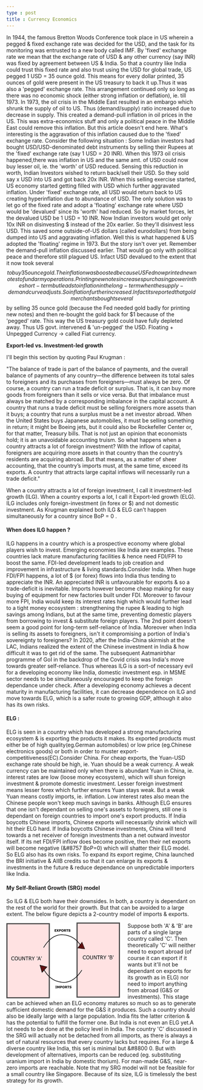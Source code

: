 ```yaml
---
type : post
title : Currency Economics
---
```


In 1944, the famous Bretton Woods Conference took place in US wherein a pegged & fixed exchange rate was decided for the USD, and the task for its monitoring was entrusted to a new body called IMF. By 'fixed' exchange rate we mean that the exchange rate of USD & any other currency (say INR) was fixed by agreement between US & India. So that a country like India could trust this fixed rate and also trust using the USD for global trade, US pegged 1 USD = 35 ounce gold. This means for every dollar printed, 35 ounces of gold were present in the US treasury to back it up.Thus it was also a 'pegged' exchange rate.
This arrangement continued only so long as there was no economic shock (either strong inflation or deflation), ie. till 1973. In 1973, the oil crisis in the Middle East resulted in an embargo which shrunk the supply of oil to US. Thus (demand/supply) ratio increased due to decrease in supply. This created a demand-pull inflation in oil prices in the US. This was extra-economics stuff and only a political peace in the Middle East could remove this inflation. But this article doesn't end here. What's interesting is the aggravation of this inflation caused due to the 'fixed' exchange rate. 
Consider the following situation :  Some Indian investors had bought USD/USD-denominated debt instruments by selling their Rupees at the 'fixed' exchange rate (say 1 USD = 20 INR). When this 1973 oil crisis happened,there was inflation in US and the same amt. of USD could now buy lesser oil, ie. the 'worth' of USD reduced. Sensing this reduction in worth, Indian Investors wished to return back/sell their USD. So they sold say x USD into US and got back 20x INR. When this selling exercise started, US economy started getting filled with USD which further aggravated inflation. Under 'fixed' exchange rate, all USD would return back to US creating hyperinflation due to abundance of USD. The only solution was to let go of the fixed rate and adopt a 'floating' exchange rate where USD would be 'devalued' since its 'worth' had reduced. So by market forces, let the devalued USD be 1 USD = 10 INR. Now Indian investors would get only 10x INR on disinvesting $ instead of the 20x earlier. So they'll disinvest less USD. This saved some outside-of-US dollars (called eurodollars) from being dumped into US and aggravating inflation. Well this is what happened & US adopted the 'floating' regime in 1973.
But the story isn't over yet. Remember the demand-pull inflation discussed earlier. That would go only with political peace and therefore still plagued US. Infact USD devalued to the extent that it now took several $$ to buy 35 ounce gold. The inflation was boosted because US Fed now printed new notes to fund army operations. Printing new notes increases purchasing power in the short-term but leads to inflation in the long-term when the supply-demand curve adjusts. So inflation further increased. Infact its reported that gold merchants bought several $$ by selling 35 ounce gold (because the Fed needed gold badly for printing new notes) and then re-bought the gold back for $1 because of the 'pegged' rate. This way the US treasury gold could have fully depleted away. Thus US govt. intervened & 'un-pegged' the USD.
Floating + Unpegged Currency -> called Fiat currency.

**Export-led vs. Investment-led growth**

I'll begin this section by quoting Paul Krugman :

"The balance of trade is part of the balance of payments, and the overall balance of payments of any country—the difference between its total sales to foreigners and its purchases from foreigners—must always be zero. Of course, a country can run a trade deficit or surplus. That is, it can buy more goods from foreigners than it sells or vice versa. But that imbalance must always be matched by a corresponding imbalance in the capital account. A country that runs a trade deficit must be selling foreigners more assets than it buys; a country that runs a surplus must be a net investor abroad. When the United States buys Japanese automobiles, it must be selling something in return; it might be Boeing jets, but it could also be Rockefeller Center or, for that matter, Treasury bills. That is not just an opinion that economists hold; it is an unavoidable accounting truism.
So what happens when a country attracts a lot of foreign investment? With the inflow of capital, foreigners are acquiring more assets in that country than the country’s residents are acquiring abroad. But that means, as a matter of sheer accounting, that the country’s imports must, at the same time, exceed its exports. A country that attracts large capital inflows will necessarily run a trade deficit."

When a country attracts a lot of foreign investment, I call it investment-led growth (ILG). When a country exports a lot, I call it Export-led growth (ELG). ILG includes only foreign-investment (in forex or $) and not domestic investment. As Krugman explained both ILG & ELG can't happen simultaneously for a country since BoP = 0 .

#### When does ILG happen ?
ILG happens in a country which is a prospective economy where global players wish to invest. Emerging economies like India are examples. These countries lack mature manufacturing facilities & hence need FDI/FPI to boost the same. FDI-led development leads to job creation and improvement in infrastructure & living standards.Consider India. When huge FDI/FPI happens, a lot of $ (or forex) flows into India thus tending to appreciate the INR. An appreciated INR is unfavourable for exports & so a trade-deficit is inevitable. Imports however become cheap making for easy buying of equipment for new factories built under FDI. Moreover to favour more FPI, India would keep its interest rates high which would further lead to a tight money ecosystem : strengthening the rupee & leading to high savings among Indians, but at the same time, preventing domestic players from borrowing to invest & substitute foreign players. The 2nd point doesn't seem a good point for long-term self-reliance of India. Moreover when India is selling its assets to foreigners, isn't it compromising a portion of India's sovereignty to foreigners? In 2020, after the India-China skirmish at the LAC, Indians realized the extent of the Chinese investment in India & how difficult it was to get rid of the same. The subsequent Aatmanirbhar programme of GoI in the backdrop of the Covid crisis was India's move towards greater self-reliance. Thus whereas ILG is a sort-of necessary evil for a developing economy like India, domestic investment esp. in MSME sector needs to be simultaneously encouraged to keep the foreign dependance under check. After a developing economy achieves a decent maturity in manufacturing facilities, it can decrease dependence on ILG and move towards ELG, which is a safer route to growing GDP, although it also has its own risks.

#### ELG :
 ELG is seen in a country which has developed a strong manufacturing ecosystem & is exporting the products it makes. Its exported products must either be of high quality(eg.German automobiles) or low price (eg.Chinese electronics goods) or both in order to muster export-competitiveness(EC).Consider China. For cheap exports, the Yuan-USD exchange rate should be high, ie. Yuan should be a weak currency. A weak currency can be maintained only when there is abundant Yuan in China, ie. interest rates are low (loose money ecosystem), which will shun foreign investment & promote domestic investment. Lesser foreign investment means lesser forex which further ensures Yuan stays weak. But a weak Yuan means costly imports, ie. inflation. Low interest rates also mean the Chinese people won't keep much savings in banks. Although ELG ensures that one isn't dependant on selling one's assets to foreigners, still one is dependant on foreign countries to import one's export products. If India boycotts Chinese imports, Chinese exports will necessarily shrink which will hit their ELG hard. If India boycotts Chinese investments, China will tend towards a net receiver of foreign investments than a net outward investor itself. If its net FDI/FPI inflow does become positive, then their net exports will become negative (&#8757 BoP=0) which will shatter their ELG model. So ELG also has its own risks. To expand its export regime, China launched the BRI initiative & AIIB credits so that it can enlarge its exports & investments in the future & reduce dependance on unpredictable importers like India.

#### My Self-Reliant Growth (SRG) model

So ILG & ELG both have their downsides. In both, a country is dependant on the rest of the world for their growth. But that can be avoided to a large extent. 
The below figure depicts a 2-country model of imports & exports.

![Exim](/images/exim1.png)

<style>img{float:left; width:300px; height:200px; padding-right:20px}</style>

 Suppose both 'A' & 'B' are parts of a single large country called 'C'. Then theoretically 'C' will neither need to export abroad (of course it can export if it wants but it'll not be dependant on exports for its growth as in ELG) nor need to import anything from abroad (G&S or investments). This stage can be achieved when an ELG economy matures so much so as to generate sufficient domestic demand for the G&S it produces. Such a country should also be ideally large with a large population. India fits the latter criterion & has the potential to fulfill the former one. But India is not even an ELG yet.A lot needs to be done at the policy level in India. The country 'C' discussed in the SRG will actually not be detached from all imports, as there is always a set of natural resources that every country lacks but requires. For a large & diverse country like India, this set is minimal but &#8800 0. But with development of alternatives, imports can be reduced (eg. substituting uranium import in India by domestic thorium). For man-made G&S, near-zero imports are reachable. Note that my SRG model will not be feasible for a small country like Singapore. Because of its size, ILG is timelessly the best strategy for its growth.





